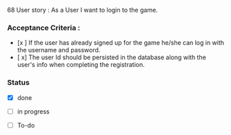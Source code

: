 68 User story : As a User I want to login to the game. <br>
### Acceptance Criteria : <br>
- [x ] If the user has already signed up for the game he/she can log in with the username and password.
- [ x] The user Id should be persisted in the database along with the user's info when completing the registration.
### Status 
- [x] done
- [ ] in progress
- [ ] To-do



